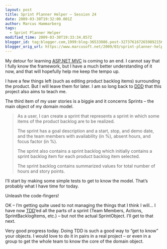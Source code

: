 ```yaml
---
layout: post
title: Sprint Planner Helper – Session 24
date: 2009-03-30T19:32:00.001Z
author: Marcus Hammarberg
tags:
  - Sprint Planner Helper
modified_time: 2009-03-30T19:33:34.857Z
blogger_id: tag:blogger.com,1999:blog-36533086.post-3273761672659892156
blogger_orig_url: https://www.marcusoft.net/2009/03/sprint-planner-helper-session-24.html
---
```


My detour for learning [ASP.NET MVC](http://www.asp.net/mvc/) is coming to an end. I cannot say that I fully know the framework, but I have a much better understanding of it now, and that will hopefully help me keep the tempo up.

I have a few things left (such as editing product backlog items) surrounding the product. But I will leave them for later. I am so long back to [DDD](http://en.wikipedia.org/wiki/Domain-driven_design) that this project also aims to teach me.

The third item of my user stories is a biggie and it concerns Sprints – the main object of my domain model.

> As a user, I can create a sprint that represents a sprint in which some items of the product backlog are to be realized.
>
> The sprint has a goal description and a start, stop, and demo date, and the team members with availability (in %), absent hours, and focus factor (in %).
>
> The sprint also contains a sprint backlog which initially contains a sprint backlog item for each product backlog item selected.
>
> The sprint backlog contains summarized values for total number of hours and story points.

I’ll start by making some simple tests to get to know the model. That’s probably what I have time for today.

Unleash the code-fingers!

OK – I’m getting quite used to not managing the things that I think I will… I have now [TDD](http://en.wikipedia.org/wiki/Test-driven_development)’ed all the parts of a sprint (Team Members, Actions, SprintBacklogItems, etc.) – but not the actual SprintObject. I’ll get to that next.

Very good progress today. Doing TDD is such a good way to “get to know” your objects. I would love to do it in pairs in a real project – or even in a group to get the whole team to know the core of the domain object.
